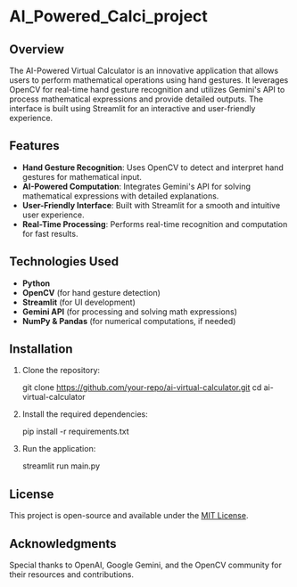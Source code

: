 # AI_Powered_Calci_project

## Overview

The AI-Powered Virtual Calculator is an innovative application that allows users to perform mathematical operations using hand gestures. It leverages OpenCV for real-time hand gesture recognition and utilizes Gemini's API to process mathematical expressions and provide detailed outputs. The interface is built using Streamlit for an interactive and user-friendly experience.

## Features

- **Hand Gesture Recognition**: Uses OpenCV to detect and interpret hand gestures for mathematical input.
- **AI-Powered Computation**: Integrates Gemini's API for solving mathematical expressions with detailed explanations.
- **User-Friendly Interface**: Built with Streamlit for a smooth and intuitive user experience.
- **Real-Time Processing**: Performs real-time recognition and computation for fast results.

## Technologies Used

- **Python**
- **OpenCV** (for hand gesture detection)
- **Streamlit** (for UI development)
- **Gemini API** (for processing and solving math expressions)
- **NumPy & Pandas** (for numerical computations, if needed)

## Installation

1. Clone the repository:
  
   git clone https://github.com/your-repo/ai-virtual-calculator.git
   cd ai-virtual-calculator
   
2. Install the required dependencies:
   
   pip install -r requirements.txt
 
3. Run the application:

   streamlit run main.py
  

## License

This project is open-source and available under the [MIT License](LICENSE).

## Acknowledgments

Special thanks to OpenAI, Google Gemini, and the OpenCV community for their resources and contributions.

